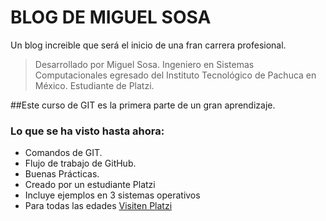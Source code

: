 # BLOG DE MIGUEL SOSA
Un blog increible que será el inicio de una fran carrera profesional.

> Desarrollado por Miguel Sosa. Ingeniero en Sistemas Computacionales egresado del Instituto Tecnológico de Pachuca en México. Estudiante de Platzi.

##Este curso de GIT es la primera parte de un gran aprendizaje.
### Lo que se ha visto hasta ahora:
* Comandos de GIT.
* Flujo de trabajo de GitHub.
* Buenas Prácticas.
* Creado por un estudiante Platzi
* Incluye ejemplos en 3 sistemas operativos
* Para todas las edades
[Visiten Platzi](https://platzi.com/home "Visiten Platzi")



